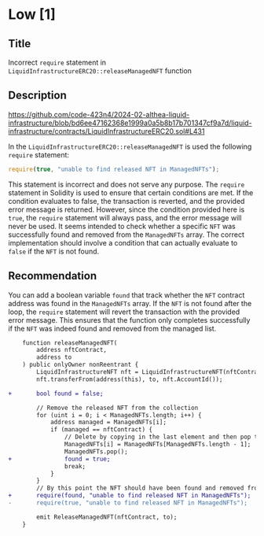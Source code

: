 # Low [1]

## Title
Incorrect `require` statement in `LiquidInfrastructureERC20::releaseManagedNFT` function

## Description

https://github.com/code-423n4/2024-02-althea-liquid-infrastructure/blob/bd6ee47162368e1999a0a5b8b17b701347cf9a7d/liquid-infrastructure/contracts/LiquidInfrastructureERC20.sol#L431

In the `LiquidInfrastructureERC20::releaseManagedNFT` is used the following `require` statement:

```javascript
require(true, "unable to find released NFT in ManagedNFTs");
```

This statement is incorrect and does not serve any purpose. The `require` statement in Solidity is used to ensure that certain conditions are met. If the condition evaluates to false, the transaction is reverted, and the provided error message is returned. However, since the condition provided here is `true`, the `require` statement will always pass, and the error message will never be used.
It seems intended to check whether a specific `NFT` was successfully found and removed from the `ManagedNFTs` array. The correct implementation should involve a condition that can actually evaluate to `false` if the `NFT` is not found.

## Recommendation

You can add a boolean variable `found` that track whether the `NFT` contract address was found in the `ManagedNFTs` array. If the `NFT` is not found after the loop, the `require` statement will revert the transaction with the provided error message. This ensures that the function only completes successfully if the `NFT` was indeed found and removed from the managed list.

```diff
    function releaseManagedNFT(
        address nftContract,
        address to
    ) public onlyOwner nonReentrant {
        LiquidInfrastructureNFT nft = LiquidInfrastructureNFT(nftContract);
        nft.transferFrom(address(this), to, nft.AccountId());

+       bool found = false;

        // Remove the released NFT from the collection
        for (uint i = 0; i < ManagedNFTs.length; i++) {
            address managed = ManagedNFTs[i];
            if (managed == nftContract) {
                // Delete by copying in the last element and then pop the end
                ManagedNFTs[i] = ManagedNFTs[ManagedNFTs.length - 1];
                ManagedNFTs.pop();
+               found = true;
                break;
            }
        }
        // By this point the NFT should have been found and removed from ManagedNFTs
+       require(found, "unable to find released NFT in ManagedNFTs");
-       require(true, "unable to find released NFT in ManagedNFTs");

        emit ReleaseManagedNFT(nftContract, to);
    }

```
